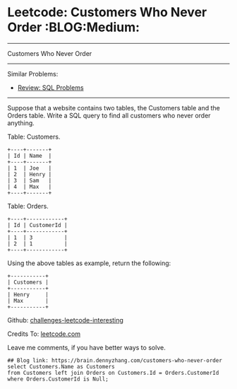 # Leetcode: Customers Who Never Order     :BLOG:Medium:


---

Customers Who Never Order  

---

Similar Problems:  
-   [Review: SQL Problems](https://brain.dennyzhang.com/review-sql)

---

Suppose that a website contains two tables, the Customers table and the Orders table. Write a SQL query to find all customers who never order anything.  

Table: Customers.  

    +----+-------+
    | Id | Name  |
    +----+-------+
    | 1  | Joe   |
    | 2  | Henry |
    | 3  | Sam   |
    | 4  | Max   |
    +----+-------+

Table: Orders.  

    +----+------------+
    | Id | CustomerId |
    +----+------------+
    | 1  | 3          |
    | 2  | 1          |
    +----+------------+

Using the above tables as example, return the following:  

    +-----------+
    | Customers |
    +-----------+
    | Henry     |
    | Max       |
    +-----------+

Github: [challenges-leetcode-interesting](https://github.com/DennyZhang/challenges-leetcode-interesting/tree/master/customers-who-never-order)  

Credits To: [leetcode.com](https://leetcode.com/problems/customers-who-never-order/description/)  

Leave me comments, if you have better ways to solve.  

    ## Blog link: https://brain.dennyzhang.com/customers-who-never-order
    select Customers.Name as Customers
    from Customers left join Orders on Customers.Id = Orders.CustomerId
    where Orders.CustomerId is Null;